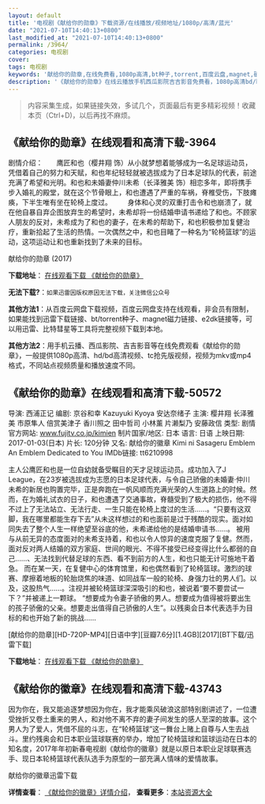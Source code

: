 ```yaml
---
layout: default
title: '电视剧《献给你的勋章》下载资源/在线播放/视频地址/1080p/高清/蓝光'
date: "2021-07-10T14:40:13+0800"
last_modified_at: "2021-07-10T14:40:13+0800"
permalink: /3964/
categories: 电视剧
cover:
tags: 电视剧
keywords: '献给你的勋章,在线免费看,1080p高清,bt种子,torrent,百度云盘,magnet,磁力链,迅雷下载资源'
description: '《献给你的勋章》在线云播放手机西瓜影院吉吉影音免费看，1080p高清bd/hd未删减完整版和tc抢先枪版，mkv/mp4格式，附带bt/torrent种子、magnet/磁力链、百度云盘、网盘资源迅雷下载链接'
---
```


>内容采集生成，如果链接失效，多试几个，页面最后有更多精彩视频！收藏本页（Ctrl+D)，以后再找不麻烦。


## 《献给你的勋章》在线观看和高清下载-3964

剧情介绍：　　鹰匠和也（樱井翔 饰）从小就梦想着能够成为一名足球运动员，凭借着自己的努力和天赋，和也年纪轻轻就被选拔成为了日本足球队的代表，前途充满了希望和光明。和也和未婚妻仲川未希（长泽雅美 饰）相恋多年，即将携手步入婚礼的殿堂，就在这个节骨眼上，和也遭遇了严重的车祸，脊椎受伤，下肢瘫痪，下半生唯有坐在轮椅上度过。 　　身体和心灵的双重打击令和也崩溃了，就在他自暴自弃企图放弃生的希望时，未希却将一份结婚申请书递给了和也。不顾家人朋友的反对，未希成为了和也的妻子，在未希的帮助下，和也积极参加复健治疗，重新拾起了生活的热情。一次偶然之中，和也目睹了一种名为“轮椅篮球”的运动，这项运动让和也重新找到了未来的目标。


献给你的勋章 (2017)

**下载地址**： [在线观看下载 《献给你的勋章》](https://www.btbtdy.me/btdy/dy9744.html) 


**无法下载?**：`如果迅雷因版权原因无法下载，关注微信公众号 `

**其他方法1**：从百度云网盘下载视频，百度云网盘支持在线观看，非会员有限制，如果能找到迅雷下载链接、bt/torrent种子、magnet磁力链接、e2dk链接等，可以用迅雷、比特彗星等工具将完整视频下载到本地。

**其他方法2**：用手机云播、西瓜影院、吉吉影音等在线免费观看《献给你的勋章》，一般提供1080p高清、hd/bd高清视频、tc抢先版视频，视频为mkv或mp4格式，不同站点视频质量和播放速度不同。


## 《献给你的勋章》在线观看和高清下载-50572

导演: 西浦正记 编剧: 京谷和幸 Kazuyuki Kyoya 安达奈绪子 主演: 樱井翔 长泽雅美 市原隼人 倍赏美津子 香川照之 田中哲司 小林薰 片濑梨乃 安藤政信 类型: 剧情 官方网站: www.fujitv.co.jp/kimien 制片国家/地区: 日本 语言: 日语 上映日期: 2017-01-03(日本) 片长: 120分钟 又名: 献给你的徽章 Kimi ni Sasageru Emblem An Emblem Dedicated to You IMDb链接: tt6210998

主人公鹰匠和也是一位自幼就备受瞩目的天才足球运动员。成功加入了J League，在23岁被选拔成为志愿的日本足球代表，与令自己骄傲的未婚妻·仲川未希的新居也购置完毕，正是奔跑在一帆风顺而充满光荣的人生道路上的时候。然而，在为婚礼试衣的日子，和也遭遇了交通事故，脊髓受到了极大的损伤，他不得不过上了无法站立、无法行走、一生只能在轮椅上度过的生活……。“只要有这双脚，我在哪里都能生存下去”从未这样想过的和也面前是过于残酷的现实。面对如同失去了整个人生一样绝望至谷底的他，未希递给他的是结婚申请书……。 被用与从前无异的态度面对的未希支持着，和也以令人惊异的速度克服了复健。然而，面对反对两人结婚的双方家庭、世间的眼光、不得不接受已经变得比什么都弱的自己……、无法找到代替足球的东西、看不到前方的人生，和也只能无计可施地干着急。 而在某一天，在复健中心的体育馆里，和也偶然看到了轮椅篮球。激烈的球赛、摩擦着地板的轮胎烧焦的味道、如同战车一般的轮椅、身强力壮的男人们。以及，这股热气……。注视并被轮椅篮球深深吸引的和也，被说着“要不要尝试一下？”并被递上一颗球。 “想要成为令妻子骄傲的男人。想要成为值得被将要出生的孩子骄傲的父亲。想要走出值得自己骄傲的人生”。以残奥会日本代表选手为目标的和也开始了新的挑战……


[献给你的勋章][HD-720P-MP4][日语中字][豆瓣7.6分][1.4GB][2017][BT下载/迅雷下载]

**下载地址**： [在线观看下载 《献给你的勋章》](https://www.btdx8.com/torrent/kimi_ni_sasageru_emblem_2017.html) 


## 《献给你的徽章》在线观看和高清下载-43743

因为你在，我又能追逐梦想因为你在，我才能乘风破浪这部特别剧讲述了，一位遭受挫折又卷土重来的男人，和对他不离不弃的妻子间发生的感人至深的故事。这个男人为了爱人，凭借不屈的斗志，在“轮椅篮球”这一舞台上赌上自尊与人生去战斗。里约残奥会和日本职业篮球联赛的举办，增加了轮椅篮球和篮球运动在日本的知名度，2017年年初新春电视剧《献给你的徽章》就是以原日本职业足球联赛选手、现日本轮椅篮球代表队选手为原型的一部充满人情味的爱情故事。


献给你的徽章迅雷下载

**详情查看**： [《献给你的徽章》详情介绍](/movie/43743/)， **查看更多**：[本站资源大全](/movie/t/all/)

